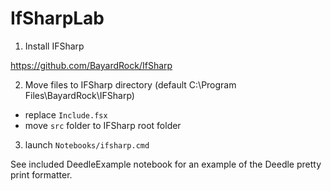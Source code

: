 IfSharpLab
==========

1) Install IFSharp
  
  https://github.com/BayardRock/IfSharp

2) Move files to IFSharp directory (default C:\Program Files\BayardRock\IFSharp)  
  - replace ``Include.fsx``
  - move ``src`` folder to IFSharp root folder

3) launch ``Notebooks/ifsharp.cmd``


See included DeedleExample notebook for an example of the Deedle pretty print formatter.